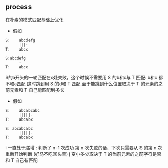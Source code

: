 ##  process
在朴素的模式匹配基础上优化

* 假如
```shell
S:	  abcdefg
	  |||-
T:    abcx 

S:abcdefg
	  -
T:    abcx
```
S的a开头的一轮匹配在x处失败，这个时候不需要用 S 的b和c与 T 匹配: b和c 都不和a匹配
这时跳到用 S 的d和 T 匹配
至于能跳到什么位置取决于 T 的元素的之前元素和 T 自己能匹配到多长

* 假如
```shell
S:	  abcabcabc
	  |||||-
T:	  abcabx 

S: abcabcabc
	  |||||-
T:    abcabx
```
i 一直处于递增 : 判断了 n-1 次成功 第 n 次失败的话，下次只需要从 S 的第 n 次重新开始判断 (好马不吃回头草)
j 变小多少取决于 T 的当前元素的之前字符是否和 T 自己有匹配

